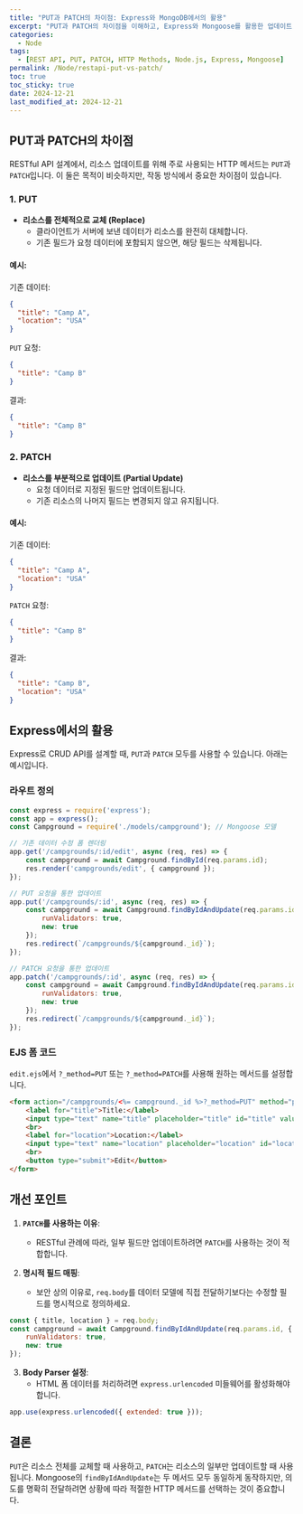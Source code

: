 ```yaml
---
title: "PUT과 PATCH의 차이점: Express와 MongoDB에서의 활용"
excerpt: "PUT과 PATCH의 차이점을 이해하고, Express와 Mongoose를 활용한 업데이트 로직에서의 적용 사례를 알아봅니다."
categories:
  - Node
tags:
  - [REST API, PUT, PATCH, HTTP Methods, Node.js, Express, Mongoose]
permalink: /Node/restapi-put-vs-patch/
toc: true
toc_sticky: true
date: 2024-12-21
last_modified_at: 2024-12-21
---
```


## PUT과 PATCH의 차이점

RESTful API 설계에서, 리소스 업데이트를 위해 주로 사용되는 HTTP 메서드는 `PUT`과 `PATCH`입니다. 이 둘은 목적이 비슷하지만, 작동 방식에서 중요한 차이점이 있습니다.

### 1. PUT
- **리소스를 전체적으로 교체 (Replace)**
  - 클라이언트가 서버에 보낸 데이터가 리소스를 완전히 대체합니다.
  - 기존 필드가 요청 데이터에 포함되지 않으면, 해당 필드는 삭제됩니다.

#### 예시:
기존 데이터:
```json
{
  "title": "Camp A",
  "location": "USA"
}
```

`PUT` 요청:
```json
{
  "title": "Camp B"
}
```

결과:
```json
{
  "title": "Camp B"
}
```

### 2. PATCH
- **리소스를 부분적으로 업데이트 (Partial Update)**
  - 요청 데이터로 지정된 필드만 업데이트됩니다.
  - 기존 리소스의 나머지 필드는 변경되지 않고 유지됩니다.

#### 예시:
기존 데이터:
```json
{
  "title": "Camp A",
  "location": "USA"
}
```

`PATCH` 요청:
```json
{
  "title": "Camp B"
}
```

결과:
```json
{
  "title": "Camp B",
  "location": "USA"
}
```

## Express에서의 활용
Express로 CRUD API를 설계할 때, `PUT`과 `PATCH` 모두를 사용할 수 있습니다. 아래는 예시입니다.

### 라우트 정의
```javascript
const express = require('express');
const app = express();
const Campground = require('./models/campground'); // Mongoose 모델

// 기존 데이터 수정 폼 렌더링
app.get('/campgrounds/:id/edit', async (req, res) => {
    const campground = await Campground.findById(req.params.id);
    res.render('campgrounds/edit', { campground });
});

// PUT 요청을 통한 업데이트
app.put('/campgrounds/:id', async (req, res) => {
    const campground = await Campground.findByIdAndUpdate(req.params.id, req.body, {
        runValidators: true,
        new: true
    });
    res.redirect(`/campgrounds/${campground._id}`);
});

// PATCH 요청을 통한 업데이트
app.patch('/campgrounds/:id', async (req, res) => {
    const campground = await Campground.findByIdAndUpdate(req.params.id, req.body, {
        runValidators: true,
        new: true
    });
    res.redirect(`/campgrounds/${campground._id}`);
});
```

### EJS 폼 코드
`edit.ejs`에서 `?_method=PUT` 또는 `?_method=PATCH`를 사용해 원하는 메서드를 설정합니다.

```html
<form action="/campgrounds/<%= campground._id %>?_method=PUT" method="post">
    <label for="title">Title:</label>
    <input type="text" name="title" placeholder="title" id="title" value="<%= campground.title %>">
    <br>
    <label for="location">Location:</label>
    <input type="text" name="location" placeholder="location" id="location" value="<%= campground.location %>">
    <br>
    <button type="submit">Edit</button>
</form>
```

## 개선 포인트

1. **`PATCH`를 사용하는 이유**:
   - RESTful 관례에 따라, 일부 필드만 업데이트하려면 `PATCH`를 사용하는 것이 적합합니다.

2. **명시적 필드 매핑**:
   - 보안 상의 이유로, `req.body`를 데이터 모델에 직접 전달하기보다는 수정할 필드를 명시적으로 정의하세요.

```javascript
const { title, location } = req.body;
const campground = await Campground.findByIdAndUpdate(req.params.id, { title, location }, {
    runValidators: true,
    new: true
});
```

3. **Body Parser 설정**:
   - HTML 폼 데이터를 처리하려면 `express.urlencoded` 미들웨어를 활성화해야 합니다.

```javascript
app.use(express.urlencoded({ extended: true }));
```

## 결론
`PUT`은 리소스 전체를 교체할 때 사용하고, `PATCH`는 리소스의 일부만 업데이트할 때 사용됩니다. Mongoose의 `findByIdAndUpdate`는 두 메서드 모두 동일하게 동작하지만, 의도를 명확히 전달하려면 상황에 따라 적절한 HTTP 메서드를 선택하는 것이 중요합니다.

